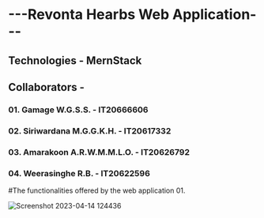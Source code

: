 

# ---Revonta Hearbs Web Application--- 
## Technologies - MernStack
## Collaborators -
### 01. Gamage W.G.S.S. - IT20666606
### 02. Siriwardana M.G.G.K.H. - IT20617332
### 03. Amarakoon A.R.W.M.M.L.O. - IT20626792
### 04. Weerasinghe R.B. - IT20622596

#The functionalities offered by the web application
01. 



![Screenshot 2023-04-14 124436](https://user-images.githubusercontent.com/100986253/231971346-cb2295dc-14ea-4490-844e-402e38ed2835.png)
